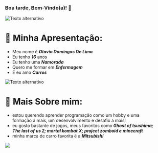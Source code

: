 ### **Boa tarde, Bem-Vindo(a)! 🌇**

![Texto alternativo](https://i.pinimg.com/1200x/ca/3f/83/ca3f83f02044b6fcb9bb8dd3841b71e9.jpg)


# 💫 **Minha Apresentação:**

- Meu nome é **_Otavio Domingos De Lima_**
- Eu tenho **_16_** anos
- Eu tenho uma **_Namorada_**
- Quero me formar em _**Enfermagem**_
- E eu amo _**Carros**_

![Texto alternativo](https://i.pinimg.com/1200x/93/e3/b3/93e3b3f49adec77a3c42f775f6211d46.jpg)


# 💫 **Mais Sobre mim:**

- estou querendo aprender programação como um hobby e uma formação a mais, um desenvolvimento e desafio a mais!
- eu gosto bastante de jogos, meus favoritos como _**Ghost of tsushima; The last of us 2; mortal kombat X; project zomboid e minecraft**_
- minha marca de carro favorita é a _**Mitsubishi**_

![](file:///C:/Users/otavio/Downloads/Tohru%20Honda.jpeg)

